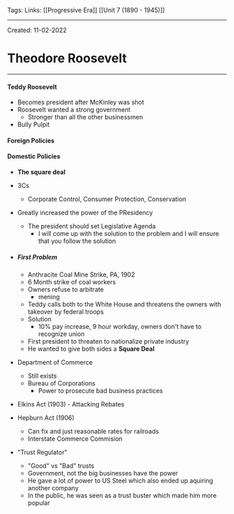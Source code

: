 Tags:
Links: [[Progressive Era]] [[Unit 7 (1890 - 1945)]]

---
Created: 11-02-2022
# Theodore Roosevelt
---

#### Teddy Roosevelt
- Becomes president after McKinley was shot
- Roosevelt wanted a strong government
	- Stronger than all the other businessmen
- Bully Pulpit

#### Foreign Policies

#### Domestic Policies
- **The square deal**
- 3Cs
	- Corporate Control, Consumer Protection, Conservation
- Greatly increased the power of the PResidency
	- The president should set Legislative Agenda
		- I will come up with the solution to the problem and I will ensure that you follow the solution

- ##### First Problem
	- Anthracite Coal Mine Strike, PA, 1902
	- 6 Month strike of coal workers
	- Owners refuse to arbitrate
		- mening
	- Teddy calls both to the White House and threatens the owners with takeover by federal troops
	- Solution 
		- 10% pay increase, 9 hour workday, owners don't have to recognize union
	- First president to threaten to nationalize private industry
	- He wanted to give both sides a **Square Deal**

- Department of Commerce
	- Still exists
	- Bureau of Corporations
		- Power to prosecute bad business practices
- Elkins Act (1903) - Attacking Rebates
- Hepburn Act (1906)
	- Can fix and just reasonable rates for railroads
	- Interstate Commerce Commision
- "Trust Regulator"
	- "Good" vs "Bad" trusts
	- Government, not the big businesses have the power
	- He gave a lot of power to US Steel which also ended up aquiring another company
	- In the public, he was seen as a trust buster which made him more popular
